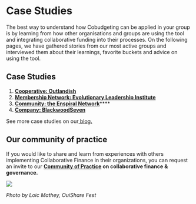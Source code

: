 # Case Studies

The best way to understand how Cobudgeting can be applied in your group is by learning from how other organisations and groups are using the tool and integrating collaborative funding into their processes. On the following pages, we have gathered stories from our most active groups and interviewed them about their learnings, favorite buckets and advice on using the tool.

## Case Studies

1. [**Cooperative: Outlandish**](web-service-coop-outlandish.md)
2. [**Membership Network: Evolutionary Leadership Institute**](the-social-enterprise-iel.md)
3. [**Community: the Enspiral Network**](https://medium.com/enspiral-tales/sharing-power-by-sharing-money-the-evolution-of-collaborative-funding-in-enspiral-a56643e9cd3)\*\*\*\*
4. [**Company: BlackwoodSeven**](agile-team-in-blackwoodseven.md)

See more case studies on our[ blog. ](https://medium.com/greaterthanworks/tagged/cobudget)

## Our community of practice

If you would like to share and learn from experiences with others implementing Collaborative Finance in their organizations, you can request an invite to our ****[**Community of Practice**](https://www.loomio.org/g/CI3j26MK/greaterthan-community) on collaborative finance & governance**.** 

![](https://c1.staticflickr.com/5/4295/35937824746_41712f0dce_z.jpg)

_Photo by Loic Mathey, OuiShare Fest_

